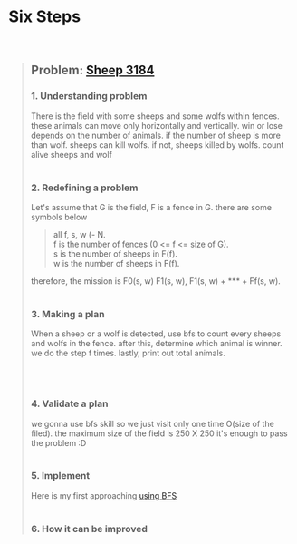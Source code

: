 # Six Steps
<br />

> ## Problem: [Sheep 3184](https://www.acmicpc.net/problem/3184)
>
> ### 1. Understanding problem
>  There is the field with some sheeps and some wolfs within fences. these animals can move only horizontally and vertically.
  win or lose depends on the number of animals. if the number of sheep is more than wolf. sheeps can kill wolfs. if not, sheeps
  killed by wolfs. count alive sheeps and wolf
> <br />
> <br />
> ### 2. Redefining a problem
>   Let's assume that G is the field, F is a fence in G. there are some symbols below
>> all f, s, w (- N. <br />
>> f is the number of fences (0 <= f <= size of G). <br />
>> s is the number of sheeps in F(f). <br />
>> w is the number of sheeps in F(f).
>
>  therefore, the mission is F0(s, w) F1(s, w), F1(s, w) + \*\*\* + Ff(s, w).
> <br />
> <br />
>
> ### 3. Making a plan
>  When a sheep or a wolf is detected, use bfs to count every sheeps and wolfs in the fence. after this, determine which animal
  is winner. we do the step f times. lastly, print out total animals.
> 
> <br />
> <br />
>
> ### 4. Validate a plan
>  we gonna use bfs skill so we just visit only one time O(size of the filed). the maximum size of the field is 250 X 250 
  it's enough to pass the problem :D
> <br />
> <br />
>
> ### 5. Implement
>  Here is my first approaching [using BFS](https://github.com/DevStevenLee/Algorithm/blob/master/BFS/Sheep_3184/Sheep_3184.java)
> <br /> 
> <br />
>
> ### 6. How it can be improved
>
>
>

